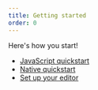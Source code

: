 ```yaml
---
title: Getting started
order: 0
---
```


Here's how you start!

- [JavaScript quickstart](javascript/quickstart)
- [Native quickstart](native/quickstart)
- [Set up your editor](editor-setup)
